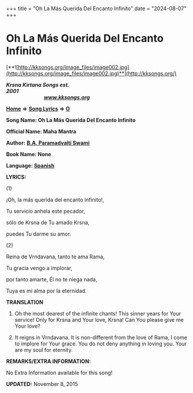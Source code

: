 +++
title = "Oh La Más Querida Del Encanto Infinito"
date = "2024-08-07"
+++

# Oh La Más Querida Del Encanto Infinito
[**![http://kksongs.org/image_files/image002.jpg](http://kksongs.org/image_files/image002.jpg)**](http://kksongs.org/)

**_Krsna Kirtana Songs est. 2001_**                                                                                                                                                 **_www.kksongs.org_**

**[Home](http://kksongs.org/)** **⇒** **[Song Lyrics](http://kksongs.org/lyrics.html)** **⇒** **[O](http://kksongs.org/songs/song_o.html)**

**Song Name: Oh La Más Querida Del Encanto Infinito**

**Official Name: Maha Mantra**

**Author:** [**B.A. Paramadvaiti Swami**](http://kksongs.org/authors/list/baparamadvaiti.html)

**Book Name: None**

**Language: [Spanish](http://kksongs.org/language/list/spanish.html)**

**LYRICS:**

(1)

¡Oh, la más querida del encanto infinito!,

Tu servicio anhela este pecador,

sólo de Krsna de Tu amado Krsna,

puedes Tu darme su amor.

(2)

Reina de Vrndavana, tanto te ama Rama,

Tu gracia vengo a implorar,

por tanto amarte, Él no te niega nada,

Tuya es mi alma por la eternidad.

**TRANSLATION**

1) Oh the most dearest of the infinite chants! This sinner years for Your service! Only for Krsna and Your love, Krsna! Can You please give me Your love?

2) It reigns in Vrndavana. It is non-different from the love of Rama, I come to implore for Your grace. You do not deny anything in loving you. Your are my soul for eternity.

**REMARKS/EXTRA INFORMATION:**

No Extra Information available for this song!

**UPDATED:** November 8, 2015